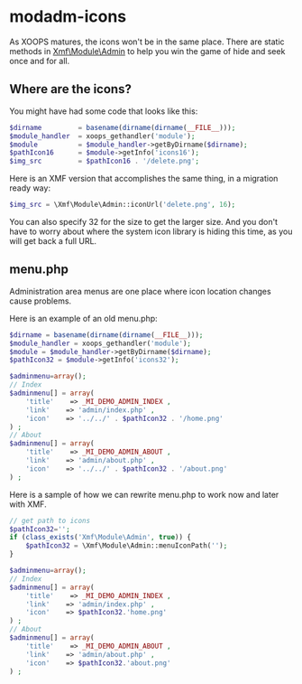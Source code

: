 # modadm-icons

As XOOPS matures, the icons won't be in the same place. There are static methods in [Xmf\Module\Admin](../module/admin.md) to help you win the game of hide and seek once and for all.

## Where are the icons?

You might have had some code that looks like this:

```php
$dirname         = basename(dirname(dirname(__FILE__)));
$module_handler  = xoops_gethandler('module');
$module          = $module_handler->getByDirname($dirname);
$pathIcon16      = $module->getInfo('icons16');
$img_src         = $pathIcon16 . '/delete.png';
```

Here is an XMF version that accomplishes the same thing, in a migration ready way:

```php
$img_src = \Xmf\Module\Admin::iconUrl('delete.png', 16);
```

You can also specify 32 for the size to get the larger size. And you don't have to worry about where the system icon library is hiding this time, as you will get back a full URL.

## menu.php

Administration area menus are one place where icon location changes cause problems.

Here is an example of an old menu.php:

```php
$dirname = basename(dirname(dirname(__FILE__)));
$module_handler = xoops_gethandler('module');
$module = $module_handler->getByDirname($dirname);
$pathIcon32 = $module->getInfo('icons32');

$adminmenu=array();
// Index
$adminmenu[] = array(
    'title'    => _MI_DEMO_ADMIN_INDEX ,
    'link'    => 'admin/index.php' ,
    'icon'    => '../../' . $pathIcon32 . '/home.png'
) ;
// About
$adminmenu[] = array(
    'title'    => _MI_DEMO_ADMIN_ABOUT ,
    'link'    => 'admin/about.php' ,
    'icon'    => '../../' . $pathIcon32 . '/about.png'
) ;
```

Here is a sample of how we can rewrite menu.php to work now and later with XMF.

```php
// get path to icons
$pathIcon32='';
if (class_exists('Xmf\Module\Admin', true)) {
    $pathIcon32 = \Xmf\Module\Admin::menuIconPath('');
}

$adminmenu=array();
// Index
$adminmenu[] = array(
    'title'    => _MI_DEMO_ADMIN_INDEX ,
    'link'    => 'admin/index.php' ,
    'icon'    => $pathIcon32.'home.png'
) ;
// About
$adminmenu[] = array(
    'title'    => _MI_DEMO_ADMIN_ABOUT ,
    'link'    => 'admin/about.php' ,
    'icon'    => $pathIcon32.'about.png'
) ;
```

